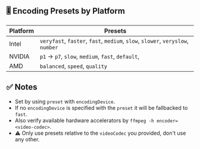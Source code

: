 ## 🎚️ Encoding Presets by Platform

| **Platform** | **Presets**                                                                    |
| ------------ | ------------------------------------------------------------------------------ |
| Intel        | `veryfast`, `faster`, `fast`, `medium`, `slow`, `slower`, `veryslow`, `number` |
| NVIDIA       | `p1` → `p7`, `slow`, `medium`, `fast`, `default`,                              |
| AMD          | `balanced`, `speed`, `quality`                                                 |

## ✅ Notes

- Set by using `preset` with `encodingDevice`.
- If no `encodingDevice` is specified with the `preset` it will be fallbacked to `fast`.
- Also verify available hardware accelerators by `ffmpeg -h encoder=<video-codec>`.
- ⚠️ Only use presets relative to the `videoCodec` you provided, don't use any other.
